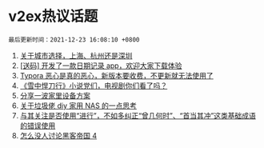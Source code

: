 # v2ex热议话题

`最后更新时间：2021-12-23 16:08:10 +0800`

1. [关于城市选择，上海、杭州还是深圳](https://www.v2ex.com/t/823794)
1. [[送码] 开发了一款日期记录 app，欢迎大家下载体验](https://www.v2ex.com/t/823987)
1. [Typora 恶心是真的恶心，新版本要收费，不更新就无法使用了](https://www.v2ex.com/t/823909)
1. [《雪中悍刀行》小说党们，电视剧你们看了吗？](https://www.v2ex.com/t/823892)
1. [分享一波家里设备方案](https://www.v2ex.com/t/823806)
1. [关于垃圾佬 diy 家用 NAS 的一点思考](https://www.v2ex.com/t/823843)
1. [与其关注是否使用“进行”，不如多纠正“曾几何时”、“首当其冲”这类基础成语的错误使用](https://www.v2ex.com/t/823891)
1. [怎么没人讨论黑客帝国 4](https://www.v2ex.com/t/823897)

